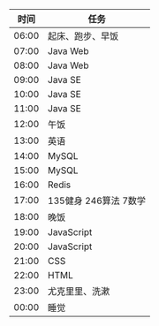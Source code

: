 | 时间  | 任务                  |
| ----- | --------------------- |
| 06:00 | 起床、跑步、早饭      |
| 07:00 | Java Web              |
| 08:00 | Java Web              |
| 09:00 | Java SE               |
| 10:00 | Java SE               |
| 11:00 | Java SE               |
| 12:00 | 午饭                  |
| 13:00 | 英语                  |
| 14:00 | MySQL                 |
| 15:00 | MySQL                 |
| 16:00 | Redis                 |
| 17:00 | 135健身 246算法 7数学 |
| 18:00 | 晚饭                  |
| 19:00 | JavaScript            |
| 20:00 | JavaScript            |
| 21:00 | CSS                   |
| 22:00 | HTML                  |
| 23:00 | 尤克里里、洗漱        |
| 00:00 | 睡觉                  |
